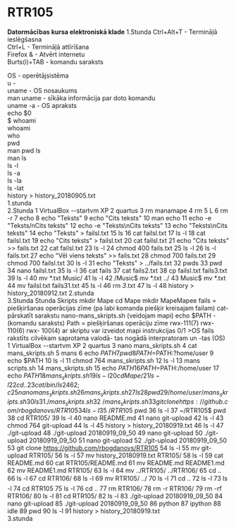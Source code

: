 # RTR105
**Datormācības kursa elektroniskā klade**
  1.Stunda
  Ctrl+Alt+T  - Termināļā ieslēgšasna  
  Ctrl+L   - Termināļā attīrīšana  
  Firefox &   - Atvērt internetu  
  Burts(i)+TAB    - komandu saraksts  



  OS  - operētājsistēma  
  u   -   
  uname  - OS nosaukums  
  man uname   - sīkāka informācija par doto komandu  
  uname -a   - OS apraksts  
  echo $0  
  $ whoami  
  whoami  
  who  
  pwd  
  man pwd
  ls  
  man ls  
  ls -l  
  ls -a  
  ls -la  
  ls -lat  
  history > history_20180905.txt  
  1.stunda  
  2.Stunda
  1  VirtualBox --startvm XP
    2  quartus
    3  rm manamape
    4  rm
    5  L
    6  rm -r
    7  echo
    8  echo "Teksts"
    9  echo "Cits teksts"
   10  man echo
   11  echo -e "Teksts/nCits teksts"
   12  echo -e "Teksts\nCits teksts"
   13  echo "Teksts\nCits teksts"
   14  echo "Teksts" > failsl.txt
   15  ls
   16  cat failsl.txt
   17  ls -l
   18  cat failsl.txt
   19  echo "Cits teksts" > failsl.txt
   20  cat failsl.txt
   21  echo "Cits teksts" >> fails.txt
   22  cat failsl.txt
   23  ls -l
   24  chmod 400 fails.txt
   25  ls -l
   26  ls -l fails.txt
   27  echo "Vēl viens teksts" >> fails.txt
   28  chmod 700 fails.txt
   29  chmod 700 failsl.txt
   30  ls -l
   31  echo "Teksts" > ../fails.txt
   32  pwds
   33  pwd
   34  nano failsl.txt
   35  ls -l
   36  cat fails
   37  cat fails2.txt
   38  cp failsl.txt fails3.txt
   39  ls -l
   40  mv *.txt Music/
   41  ls -l
   42  /Music$ mv *.txt ../
   43  Music$ mv *.txt
   44  mv failsl.txt fails31.txt
   45  ls -l
   46  rm *3*.txt
   47  ls -l
48 history > history_20180912.txt
    2.stunda  
    3.Stunda 
    Stunda Skripts
mkdir Mape
cd	Mape
mkdir MapeMapee fails = piešķiršanas operācijas zīme (pa labi komanda piešķir kreisajam failam) cat-pārskatīt sarakstu nano-mans_skripts.sh (veidojam mapi) echo $PATH -(komandu saraksts) Path = piešķiršanas operāciju zīme rwx-111(7) rwx- 110(6) rwx- 100(4) ar skriptu var izveidot mapi instrukcijas 0/1 >OS fails rakstīts cilvēkam saprotama valodā- tas nogādā interpratoram un -tas (OS)  
      1  VirtualBox --startvm XP
    2  quartus
    3  nano mans_skripts.sh
    4  cat mans_skripts.sh
    5  mans
    6  echo $PATH
    7  pwd
    8  PATH=$PATH:?home/user
    9  echo $PATH
   10  ls -l
   11  chmod 764 mans_skripts.sh 
   12  ls -l
   13  mans scripts.sh
   14  mans_skripts.sh
   15  echo $PATH
   16  PATH=$PATH:/home/user
   17  echo $PATH
   18  mans_skripts.sh 
   19  ls -l
   20  cd Mape/
   21  ls -l
   22  cd ..
   23  cat /bin/ls
   24  62;c
   25  nano mans_skripts.sh 
   26  mans_skripts.sh 
   27  ls
   28  pwd
   29  /home/user/mans_skripts.sh
   30  ls
   31  ./mans_skripts.sh
   32  ~/mans_skripts.sh
   33  git clone https://github.com/rbogdanovs/RTR105
   34  ls -l
   35  ~/RTR105$ pwd
   36  ls -l
   37  ~/RTR105$ pwd
   38  cd RTR105/
   39  ls -l
   40  nano README.md 
   41  nano git-upload
   42  ls -l
   43  chmod 764 git-upload 
   44  ls -l
   45  history > history_20180919.txt
   46  ls -l
   47  ./git-upload
   48  ./git-upload 20180919_09_50
   49  nano git-upload
   50  ./git-upload 20180919_09_50
   51  nano git-upload
   52  ./git-upload 20180919_09_50
   53  git clone https://github.com/rbogdanovs/RTR105
   54  ls -l
   55  mv git-upload RTR105/
   56  ls -l
   57  mv history_20180919.txt RTR105/
   58  ls -l
   59  cat README.md 
   60  cat RTR105/README.md 
   61  mv README.md README1.md 
   62  mv README1.md RTR105/
   63  ls -l
   64  mv ../RTR105/ ../RTR106/
   65  cd ..
   66  ls -l
   67  cd RTR106/
   68  ls -l
   69  mv RTR105/ ../
   70  ls -l
   71  cd ..
   72  ls -l\
   73  ls -l
   74  cd RTR105
   75  ls -l
   76  cd ..
   77  rm RTR106/
   78  rm -r RTR106/
   79  rm -rf RTR106/
   80  ls -l
   81  cd RTR105/
   82  ls -l
   83  ./git-upload 20180919_09_50
   84  nano git-upload
   85  ./git-upload 20180919_09_50
   86  python
   87  ipython
   88  idle
   89  pwd
   90  ls -l
   91  history > history_20180919.txt  
      3.stunda  

